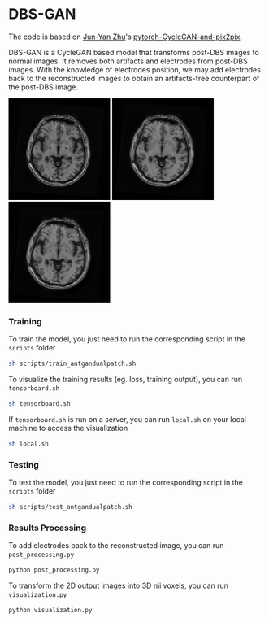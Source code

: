 # DBS-GAN

The code is based on [Jun-Yan Zhu](https://github.com/junyanz)'s [pytorch-CycleGAN-and-pix2pix](https://github.com/junyanz/pytorch-CycleGAN-and-pix2pix).

DBS-GAN is a CycleGAN based model that transforms post-DBS images to normal images. It removes both artifacts and electrodes from post-DBS images. With the knowledge of electrodes position, we may add electrodes back to the reconstructed images to obtain an artifacts-free counterpart of the post-DBS image.

<img src="imgs/input.png" width=200> <img src="imgs/output.png" width=200> <img src="imgs/electrode.png" width=200>

### Training
To train the model, you just need to run the corresponding script in the `scripts` folder
```bash
sh scripts/train_antgandualpatch.sh
```

To visualize the training results (eg. loss, training output), you can run `tensorboard.sh` 
```bash
sh tensorboard.sh
```

If `tensorboard.sh` is run on a server, you can run `local.sh` on your local machine to access the visualization
```bash
sh local.sh
```

### Testing
To test the model, you just need to run the corresponding script in the `scripts` folder
```bash
sh scripts/test_antgandualpatch.sh
```

### Results Processing
To add electrodes back to the reconstructed image, you can run `post_processing.py`
```bash
python post_processing.py
```

To transform the 2D output images into 3D nii voxels, you can run `visualization.py`
```bash
python visualization.py
```